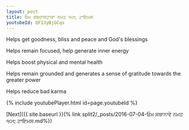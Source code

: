 ```yaml
---
layout: post
title: ਓਮ ਸ਼ਬਦਾਸਹਾਯਾ ਨਮਹ ੧੦੮ ਟਾਇਮਸ
youtubeId: QF1JyBjGCqs
---
```

 
 
Helps get goodness, bliss and peace and God's blessings
 
Helps remain focused, help generate inner energy 
 
Helps boost physical and mental health 
 
Helps remain grounded and generates a sense of gratitude towards the greater power 
 
Helps reduce bad karma
 
 
 
 


{% include youtubePlayer.html id=page.youtubeId %}
 
[Next]({{ site.baseurl }}{% link  split2/_posts/2016-07-04-ਓਮ ਸਥਾਨਾਵੇ ਨਮਹ ੧੦੮ ਟਾਇਮਸ.md%})
 
